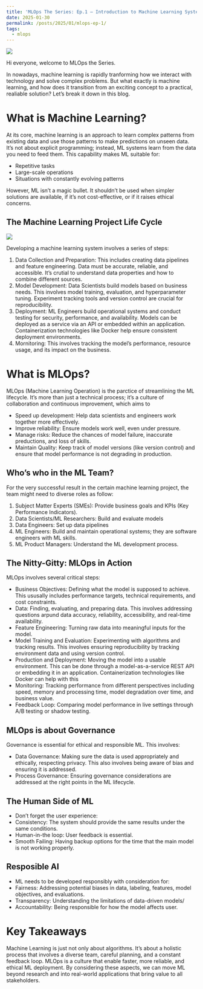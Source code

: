 ```yaml
---
title: 'MLOps The Series: Ep.1 — Introduction to Machine Learning System'
date: 2025-01-30
permalink: /posts/2025/01/mlops-ep-1/
tags:
  - mlops
---
```


![](https://miro.medium.com/v2/resize:fit:4800/format:webp/1*6C7IuHtT-ZBUFU_OoL7DxQ.png)

Hi everyone, welcome to MLOps the Series.

In nowadays, machine learning is rapidly tranforming how we interact with technology and solve complex problems. But what exactly is machine learning, and how does it transition from an exciting concept to a practical, realiable solution? Let’s break it down in this blog.

What is Machine Learning?
======

At its core, machine learning is an approach to learn complex patterns from existing data and use those patterns to make predictions on unseen data. It’s not about explicit programming; instead, ML systems learn from the data you need to feed them. This capability makes ML suitable for:
* Repetitive tasks
* Large-scale operations
* Situations with constantly evolving patterns

However, ML isn’t a magic bullet. It shouldn’t be used when simpler solutions are available, if it’s not cost-effective, or if it raises ethical concerns.

The Machine Learning Project Life Cycle
------
![](https://miro.medium.com/v2/resize:fit:4800/format:webp/1*MsRSfSiiJc4aQtkceOFkVQ.png)

Developing a machine learning system involves a series of steps:

1. Data Collection and Preparation: This includes creating data pipelines and feature engineering. Data must be accurate, reliable, and accessible. It’s crutial to understand data properties and how to combine different sources.
2. Model Development: Data Scientists build models based on business needs. This involves model training, evaluation, and hyperparameter tuning. Experiment tracking tools and version control are crucial for reproducibility.
3. Deployment: ML Engineers build operational systems and conduct testing for security, performance, and availability. Models can be deployed as a service via an API or embedded within an application. Containerization technologies like Docker help ensure consistent deployment environments.
4. Mornitoring: This involves tracking the model’s performance, resource usage, and its impact on the business.

What is MLOps?
======
MLOps (Machine Learning Operation) is the parctice of streamlining the ML lifecycle. It’s more than just a technical process; it’s a culture of collaboration and continuous improvement, which aims to
* Speed up development: Help data scientists and engineers work together more effectively.
* Improve reliability: Ensure models work well, even under pressure.
* Manage risks: Reduce the chances of model failure, inaccurate preductions, and loss of skills.
* Maintain Quality: Keep track of model versions (like version control) and ensure that model performance is not degrading in production.

Who’s who in the ML Team?
------
For the very successful result in the certain machine learning project, the team might need to diverse roles as follow:
1. Subject Matter Experts (SMEs): Provide business goals and KPIs (Key Performance Indicators).
2. Data Scientists/ML Researchers: Build and evaluate models
3. Data Engineers: Set up data pipelines
4. ML Engineers: Build and maintain operational systems; they are software engineers with ML skills.
5. ML Product Managers: Understand the ML development process.

The Nitty-Gitty: MLOps in Action
------
MLOps involves several critical steps:
* Business Objectives: Defining what the model is supposed to achieve. This ususally includes performance targets, technical requirements, and cost constraints.
* Data: Finding, evaluating, and preparing data. This involves addressing questions arpund data accuracy, reliability, accessibility, and real-time availability.
* Feature Engineering: Turning raw data into meaningful inputs for the model.
* Model Training and Evaluation: Experimenting with algorithms and tracking results. This involves ensuring reproducibility by tracking environment data and using version control.
* Production and Deployment: Moving the model into a usable environment. This can be done through a model-as-a-service REST API or embedding it in an application. Containerization technologies like Docker can help with this
* Monitoring: Tracking performance from different perspectives including speed, memory and processing time, model degradation over time, and business value.
* Feedback Loop: Comparing model performance in live settings through A/B testing or shadow testing.

MLOps is about Governance
------
Governance is essential for ethical and responsible ML. This involves:
* Data Governance: Making sure the data is used appropriately and ethically, respecting privacy. This also involves being aware of bias and ensuring it is addressed.
* Process Governance: Ensuring governance considerations are addressed at the right points in the ML lifecycle.

The Human Side of ML
------
* Don’t forget the user experience:
* Consistency: The system should provide the same results under the same conditions.
* Human-in-the loop: User feedback is essential.
* Smooth Failing: Having backup options for the time that the main model is not working properly.

Resposible AI
------
* ML needs to be developed responsibly with consideration for:
* Fairness: Addressing potential biases in data, labeling, features, model objectives, and evaluations.
* Transparency: Understanding the limitations of data-driven models/
* Accountability: Being responsible for how the model affects user.

Key Takeaways
======
Machine Learning is just not only about algorithms. It’s about a holistic process that involves a diverse team, careful planning, and a constant feedback loop. MLOps is a culture that enable faster, more reliable, and ethical ML deployment. By considering these aspects, we can move ML beyond research and into real-world applications that bring value to all stakeholders.